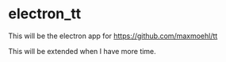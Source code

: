 # electron_tt

This will be the electron app for https://github.com/maxmoehl/tt 

This will be extended when I have more time.
